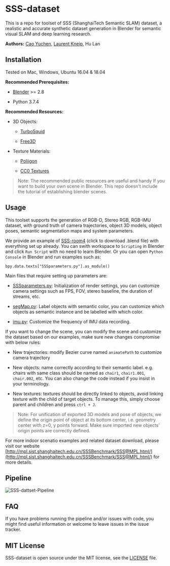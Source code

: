 # SSS-dataset
This is a repo for toolset of SSS (ShanghaiTech Semantic SLAM) dataset, a realistic and accurate synthetic dataset generation in Blender for semantic visual SLAM and deep learning research.

**Authors:** [Cao Yuchen](https://github.com/CaoYuchen), [Laurent Kneip](https://github.com/laurentkneip), Hu Lan

## Installation
Tested on Mac, Windows, Ubuntu 16.04 & 18.04

**Recommended Prerequisites:**

- [Blender](https://www.blender.org/) >= 2.8

- Python 3.7.4

**Recommended Resources:**

- 3D Objects:

	- [TurboSquid](https://www.turbosquid.com)

	- [Free3D](https://free3d.com/)

- Texture Materials:

	- [Poliigon](https://www.poliigon.com/)

	- [CC0 Textures](https://cc0textures.com/)

> Note: The recommended public resources are useful and handy If you want to build your own scene in Blender. This repo doesn't include the tutorial of establishing blender scenes.

## Usage

This toolset supports the generation of RGB-D, Stereo RGB, RGB-IMU dataset, with ground truth of camera trajectories, object 3D models, object poses, semantic segmentation maps and system parameters. 

We provide an example of [SSS-room4](http://mpl.sist.shanghaitech.edu.cn/SSSBenchmark/dataset/blender/room4.blend) (click to download .blend file) with everything set up already. You can swith workspace to `Scripting` in Blender and click `Run Script` with no need to learn Blender. Or you can open `Python Console` in Blender and run examples such as:

```bpy.data.texts["SSSparameters.py"].as_module()```

Main files that require setting up parameters are:

- [SSSparameters.py](https://github.com/CaoYuchen/SSS-dataset/blob/master/Blender_python/SSSparameters.py): Initialization of render settings, you can customize camera settings such as FPS, FOV, stereo baseline, the duration of streams, etc. 

- [segMap.py](https://github.com/CaoYuchen/SSS-dataset/blob/master/Blender_python/segMap.py): Label objects with semantic color, you can customize which objects as semantic instance and be labelled with which color.

- [imu.py](https://github.com/CaoYuchen/SSS-dataset/blob/master/Blender_python/imu.py): Customize the frequency of IMU data recording.

If you want to change the scene, you can modify the scene and customize the dataset based on our examples, make sure new changes compromise with below rules:

- New trajectories: modify Bezier curve named `animatePath` to customize camera trajectory

- New objects: name correctly according to their semantic label. e.g. chairs with same class should be named as `chair1`, `chair1.001`, `chair.002`, etc. You can also change the code instead if you insist in your terminology.

- New textures: textures should be directly linked to objects, avoid linking texture with the child of target objects. To manage this, simply choose parent and children and press `ctrl + J`. 

> Note: For unification of exported 3D models and pose of objects, we define the origin point of object at its bottom center, i.e. geometry center with z=0, y points forward. Make sure imported new objects' origin points are correctly defined. 

For more indoor scenatio examples and related dataset download, please visit our website [http://mpl.sist.shanghaitech.edu.cn/SSSBenchmark/SSS@MPL.html/](http://mpl.sist.shanghaitech.edu.cn/SSSBenchmark/SSS@MPL.html/) for more details.

## Pipeline

![SSS-dattset-Pipeline](./docs/media/pythonPipeline.png)

## FAQ
If you have problems running the pipeline and/or issues with code, you might find useful information or welcome to leave issues in the issue tracker.

## MIT License
SSS-dataset is open source under the MIT license, see the [LICENSE](https://github.com/CaoYuchen/SSS-dataset/blob/master/LICENSE) file.